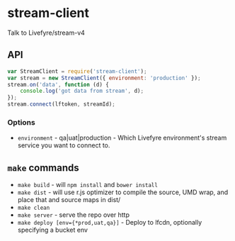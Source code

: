 # stream-client

Talk to Livefyre/stream-v4

## API

```javascript
var StreamClient = require('stream-client');
var stream = new StreamClient({ environment: 'production' });
stream.on('data', function (d) {
    console.log('got data from stream', d);
});
stream.connect(lftoken, streamId);
```

### Options

* `environment` - qa|uat|production - Which Livefyre environment's stream service you want to connect to.

## `make` commands

* `make build` - will `npm install` and `bower install`
* `make dist` - will use r.js optimizer to compile the source, UMD wrap, and place that and source maps in dist/
* `make clean`
* `make server` - serve the repo over http
* `make deploy [env={*prod,uat,qa}]` - Deploy to lfcdn, optionally specifying a bucket env
